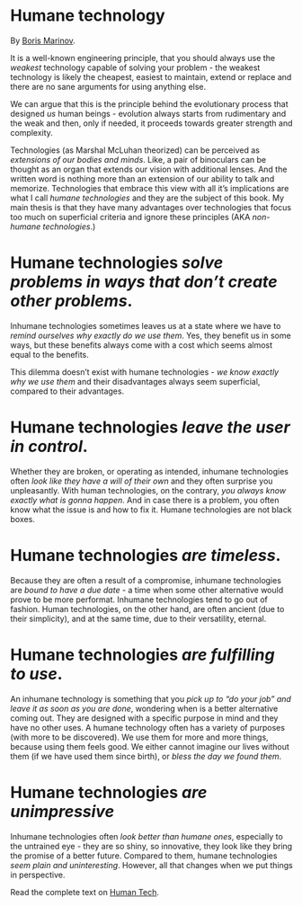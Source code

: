 # Humane technology
By [Boris Marinov](https://boris-marinov.github.io/).

It is a well-known engineering principle, that you should always use the _weakest_ technology capable of solving your problem - the weakest technology is likely the cheapest, easiest to maintain, extend or replace and there are no sane arguments for using anything else.

We can argue that this is the principle behind the evolutionary process that designed _us_ human beings - evolution always starts from rudimentary and the weak and then, only if needed, it proceeds towards greater strength and complexity.

Technologies (as Marshal McLuhan theorized) can be perceived as _extensions of our bodies and minds_. Like, a pair of binoculars can be thought as an organ that extends our vision with additional lenses. And the written word is nothing more than an extension of our ability to talk and memorize. Technologies that embrace this view with all it’s implications are what I call _humane technologies_ and they are the subject of this book. My main thesis is that they have many advantages over technologies that focus too much on superficial criteria and ignore these principles (AKA _non-humane technologies_.)

# Humane technologies _solve problems in ways that don’t create other problems_.

Inhumane technologies sometimes leaves us at a state where we have to _remind ourselves why exactly do we use them_. Yes, they benefit us in some ways, but these benefits always come with a cost which seems almost equal to the benefits.

This dilemma doesn’t exist with humane technologies - _we know exactly why we use them_ and their disadvantages always seem superficial, compared to their advantages.

# Humane technologies _leave the user in control_.

Whether they are broken, or operating as intended, inhumane technologies often _look like they have a will of their own_ and they often surprise you unpleasantly. With human technologies, on the contrary, _you always know exactly what is gonna happen_. And in case there is a problem, you often know what the issue is and how to fix it. Humane technologies are not black boxes.

# Humane technologies _are timeless_.

Because they are often a result of a compromise, inhumane technologies are _bound to have a due date_ - a time when some other alternative would prove to be more performat. Inhumane technologies tend to go out of fashion. Human technologies, on the other hand, are often ancient (due to their simplicity), and at the same time, due to their versatility, eternal.

# Humane technologies _are fulfilling to use_.

An inhumane technology is something that you _pick up to “do your job” and leave it as soon as you are done_, wondering when is a better alternative coming out. They are designed with a specific purpose in mind and they have no other uses. A humane technology often has a variety of purposes (with more to be discovered). We use them for more and more things, because using them feels good. We either cannot imagine our lives without them (if we have used them since birth), or _bless the day we found them_.

# Humane technologies _are unimpressive_

Inhumane technologies often _look better than humane ones_, especially to the untrained eye - they are so shiny, so innovative, they look like they bring the promise of a better future. Compared to them, humane technologies _seem plain and uninteresting_. However, all that changes when we put things in perspective.

Read the complete text on [Human Tech](https://boris-marinov.github.io/humane-tech/).